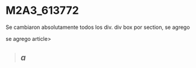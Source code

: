 # M2A3_613772
Se cambiaron absolutamente todos los div.
div box por section, se agrego <main> se agrego 
article> <section> <address> <time> <blockquote> 
<cite> <h1> a <h6>
